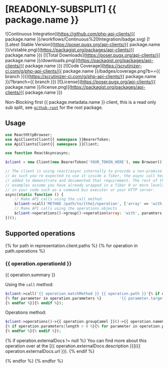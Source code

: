 # [READONLY-SUBSPLIT] {{ package.name }}


![Continuous Integration](https://github.com/php-api-clients/{{ package.name }}/workflows/Continuous%20Integration/badge.svg)
[![Latest Stable Version](https://poser.pugx.org/api-clients/{{ package.name }}/v/stable.png)](https://packagist.org/packages/api-clients/{{ package.name }})
[![Total Downloads](https://poser.pugx.org/api-clients/{{ package.name }}/downloads.png)](https://packagist.org/packages/api-clients/{{ package.name }})
[![Code Coverage](https://scrutinizer-ci.com/g/php-api-clients/{{ package.name }}/badges/coverage.png?b=={{ branch }})](https://scrutinizer-ci.com/g/php-api-clients/{{ package.name }}/?branch={{ branch }})
[![License](https://poser.pugx.org/api-clients/{{ package.name }}/license.png)](https://packagist.org/packages/api-clients/{{ package.name }})

Non-Blocking first {{ package.metadata.name }} client, this is a read only sub split, see [`github-root`](https://github.com/php-api-clients/github-root) for the root package.

## Usage

```php
use ReactHttpBrowser;
use ApiClientsClient{{ namespace }}BearerToken;
use ApiClientsClient{{ namespace }}Client;

use function ReactAsyncasync;

$client = new Client(new BearerToken('YOUR_TOKEN_HERE'), new Browser());

// The client is using react/async internally to provide a non-promise API.
// As such you're expected to use it inside a fiber, the async call here is
// added to demonstrate and documented that requirement. The rest of the
// examples assume you have already wrapped in a fiber 0 or more levels up
// in your code such as a command bus executer or your HTTP server.
async(static function () {
    // Make API calls using the call method
    $client->call('METHOD /path/to/{the}/operation', ['array' => 'with', 'paramters' => 'for', 'the' => 'operation']);
    // Make API calls using the operations objects
    $client->operations()->group()->operation(array: 'with', paramters: 'for', the: 'operation');
})();
```

## Supported operations

{% for path in representation.client.paths %}
{% for operation in path.operations %}

### {{ operation.operationId }}

{{ operation.summary }}

Using the `call` method:
```php
$client->call('{{ operation.matchMethod }} {{ operation.path }}'{% if operation.parameters|length > 0 %}, [
{% for parameter in operation.parameters %}        '{{ parameter.targetName }}' => {% if parameter.type == 'string' %}'{% endif %}{{ parameter.example.raw }}{% if parameter.type == 'string' %}'{% endif %},
{% endfor %}]{% endif %});
```

Operations method:
```php
$client->operations()->{{ operation.groupCamel }}()->{{ operation.nameCamel }}(
{% if operation.parameters|length > 0 %}{% for parameter in operation.parameters %}        {{ parameter.targetName }}: {% if parameter.type == 'string' %}'{% endif %}{{ parameter.example.raw }}{% if parameter.type == 'string' %}'{% endif %},
{% endfor %}{% endif %});
```

{% if operation.externalDocs != null %}
You can find more about this operation over at the [{{ operation.externalDocs.description }}]({{ operation.externalDocs.url }}).
{% endif %}

{% endfor %}
{% endfor %}

